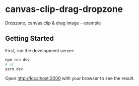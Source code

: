 # canvas-clip-drag-dropzone
Dropzone, canvas clip &amp; drag image - example

## Getting Started

First, run the development server:

```bash
npm run dev
# or
yarn dev
```
Open [http://localhost:3000](http://localhost:3000) with your browser to see the result.
